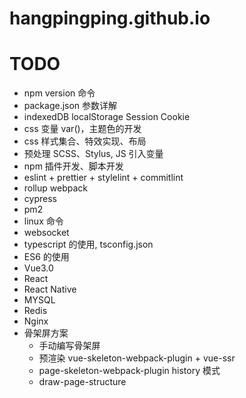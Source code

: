 # hangpingping.github.io

# TODO #
- npm version 命令
- package.json 参数详解
- indexedDB localStorage Session Cookie
- css 变量 var()，主题色的开发
- css 样式集合、特效实现、布局
- 预处理 SCSS、Stylus, JS 引入变量
- npm 插件开发、脚本开发
- eslint + prettier + stylelint + commitlint
- rollup webpack
- cypress
- pm2
- linux 命令
- websocket
- typescript 的使用, tsconfig.json
- ES6 的使用
- Vue3.0
- React
- React Native
- MYSQL
- Redis
- Nginx
- 骨架屏方案
  - 手动编写骨架屏
  - 预渲染 vue-skeleton-webpack-plugin + vue-ssr
  - page-skeleton-webpack-plugin history 模式
  - draw-page-structure